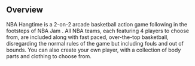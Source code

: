 ## Overview

NBA Hangtime is a 2-on-2 arcade basketball action game following in the footsteps of NBA Jam . All NBA teams, each featuring 4 players to choose from, are included along with fast paced, over-the-top basketball, disregarding the normal rules of the game but including fouls and out of bounds. You can also create your own player, with a collection of body parts and clothing to choose from.